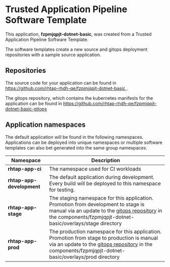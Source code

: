 # Trusted Application Pipeline Software Template

This application, **fzpmjqpjt-dotnet-basic**, was created from a Trusted Application Pipeline Software Template.

The software templates create a new source and gitops deployment repositories with a sample source application. 

## Repositories

The source code for your application can be found in [https://github.com/rhtap-rhdh-qe/fzpmjqpjt-dotnet-basic ](https://github.com/rhtap-rhdh-qe/fzpmjqpjt-dotnet-basic ).
 
The gitops repository, which contains the kubernetes manifests for the application can be found in 
[https://github.com/rhtap-rhdh-qe/fzpmjqpjt-dotnet-basic-gitops ](https://github.com/rhtap-rhdh-qe/fzpmjqpjt-dotnet-basic-gitops ) 

## Application namespaces 

The default application will be found in the following namespaces. Applications can be deployed into unique namespaces or multiple software templates can also bet generated into the same group namespaces.  

|  Namespace   |  Description   |  
| -------- | -------- |
| **rhtap-app-ci** | The namespace used for CI workloads |
| **rhtap-app-development** | The default application during development. Every build will be deployed to this namespace for testing. |
| **rhtap-app-stage** | The staging namespace for this application. Promotion from development to stage is manual via an update to the [gitops repository](https://github.com/rhtap-rhdh-qe/fzpmjqpjt-dotnet-basic-gitops ) in the components/fzpmjqpjt-dotnet-basic/overlays/stage directory |
| **rhtap-app-prod** | The production namespace for this application. Promotion from stage to production is manual via an update to the [gitops repository](https://github.com/rhtap-rhdh-qe/fzpmjqpjt-dotnet-basic-gitops ) in the components/fzpmjqpjt-dotnet-basic/overlays/prod directory |